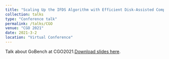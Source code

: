 ```yaml
---
title: "Scaling Up the IFDS Algorithm with Efficient Disk-Assisted Computing"
collection: talks
type: "Conference talk"
permalink: /talks/CGO
venue: "CGO 2021"
date: 2021-3-2
location: "Virtual Conference"
---
```


Talk about GoBench at CGO2021.[Download slides here](https://github.com/lujiefsi/lujiefsi.github.io/blob/master/files/talks/DiskDroid.pdf).

